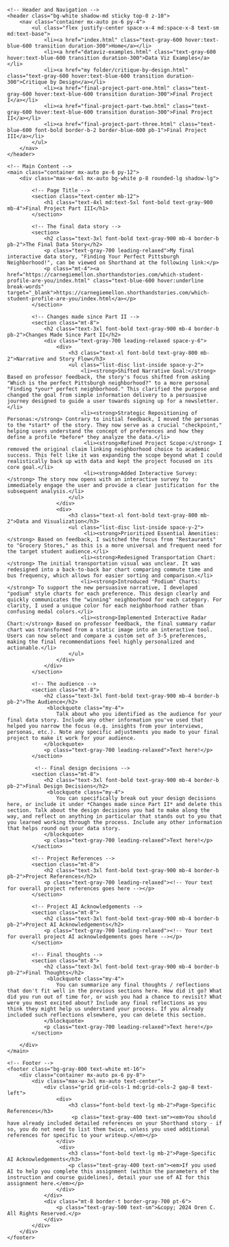 
<html lang="en">
<head>
    <meta charset="UTF-8">
    <meta name="viewport" content="width=device-width, initial-scale=1.0">
    <title>Final Project Part III - Oren's Portfolio</title>
    <script src="https://cdn.tailwindcss.com"></script>
    <link rel="preconnect" href="https://fonts.googleapis.com">
    <link rel="preconnect" href="https://fonts.gstatic.com" crossorigin>
    <link href="https://fonts.googleapis.com/css2?family=Inter:wght@400;700&display=swap" rel="stylesheet">
    <style>
        body {
            font-family: 'Inter', sans-serif;
        }
        blockquote {
            border-left: 4px solid #d1d5db;
            padding-left: 1rem;
            margin-left: 0;
            color: #4b5563;
            font-style: italic;
        }
    </style>
</head>
<body class="bg-gray-100 text-gray-800">

    <!-- Header and Navigation -->
    <header class="bg-white shadow-md sticky top-0 z-10">
        <nav class="container mx-auto px-6 py-4">
            <ul class="flex justify-center space-x-4 md:space-x-8 text-sm md:text-base">
                <li><a href="index.html" class="text-gray-600 hover:text-blue-600 transition duration-300">Home</a></li>
                <li><a href="dataviz-examples.html" class="text-gray-600 hover:text-blue-600 transition duration-300">Data Viz Examples</a></li>
                <li><a href="my folder/critique-by-design.html" class="text-gray-600 hover:text-blue-600 transition duration-300">Critique by Design</a></li>
                <li><a href="final-project-part-one.html" class="text-gray-600 hover:text-blue-600 transition duration-300">Final Project I</a></li>
                <li><a href="final-project-part-two.html" class="text-gray-600 hover:text-blue-600 transition duration-300">Final Project II</a></li>
                <li><a href="final-project-part-three.html" class="text-blue-600 font-bold border-b-2 border-blue-600 pb-1">Final Project III</a></li>
            </ul>
        </nav>
    </header>

    <!-- Main Content -->
    <main class="container mx-auto px-6 py-12">
        <div class="max-w-6xl mx-auto bg-white p-8 rounded-lg shadow-lg">

            <!-- Page Title -->
            <section class="text-center mb-12">
                <h1 class="text-4xl md:text-5xl font-bold text-gray-900 mb-4">Final Project Part III</h1>
            </section>
            
            <!-- The final data story -->
            <section>
                <h2 class="text-3xl font-bold text-gray-900 mb-4 border-b pb-2">The Final Data Story</h2>
                <p class="text-gray-700 leading-relaxed">My final interactive data story, "Finding Your Perfect Pittsburgh Neighborhood!", can be viewed on Shorthand at the following link:</p>
                <p class="mt-4"><a href="https://carnegiemellon.shorthandstories.com/which-student-profile-are-you/index.html" class="text-blue-600 hover:underline break-words" target="_blank">https://carnegiemellon.shorthandstories.com/which-student-profile-are-you/index.html</a></p>
            </section>

            <!-- Changes made since Part II -->
            <section class="mt-8">
                <h2 class="text-3xl font-bold text-gray-900 mb-4 border-b pb-2">Changes Made Since Part II</h2>
                <div class="text-gray-700 leading-relaxed space-y-6">
                    <div>
                        <h3 class="text-xl font-bold text-gray-800 mb-2">Narrative and Story Flow</h3>
                        <ul class="list-disc list-inside space-y-2">
                            <li><strong>Shifted Narrative Goal:</strong> Based on professor feedback, the story's focus shifted from asking "Which is the perfect Pittsburgh neighborhood?" to a more personal "Finding *your* perfect neighborhood." This clarified the purpose and changed the goal from simple information delivery to a persuasive journey designed to guide a user towards signing up for a newsletter.</li>
                            <li><strong>Strategic Repositioning of Personas:</strong> Contrary to initial feedback, I moved the personas to the *start* of the story. They now serve as a crucial "checkpoint," helping users understand the concept of preferences and how they define a profile *before* they analyze the data.</li>
                             <li><strong>Refined Project Scope:</strong> I removed the original claim linking neighborhood choice to academic success. This felt like it was expanding the scope beyond what I could realistically back up with data and kept the project focused on its core goal.</li>
                             <li><strong>Added Interactive Survey:</strong> The story now opens with an interactive survey to immediately engage the user and provide a clear justification for the subsequent analysis.</li>
                        </ul>
                    </div>
                    <div>
                        <h3 class="text-xl font-bold text-gray-800 mb-2">Data and Visualization</h3>
                        <ul class="list-disc list-inside space-y-2">
                             <li><strong>Prioritized Essential Amenities:</strong> Based on feedback, I switched the focus from "Restaurants" to "Grocery Stores," as this is a more universal and frequent need for the target student audience.</li>
                            <li><strong>Redesigned Transportation Chart:</strong> The initial transportation visual was unclear. It was redesigned into a back-to-back bar chart comparing commute time and bus frequency, which allows for easier sorting and comparison.</li>
                            <li><strong>Introduced "Podium" Charts:</strong> To support the new persuasive narrative, I developed "podium" style charts for each preference. This design clearly and quickly communicates the "winning" neighborhood for each category. For clarity, I used a unique color for each neighborhood rather than confusing medal colors.</li>
                            <li><strong>Implemented Interactive Radar Chart:</strong> Based on professor feedback, the final summary radar chart was transformed from a static image into an interactive tool. Users can now select and compare a custom set of 3-5 preferences, making the final recommendations feel highly personalized and actionable.</li>
                        </ul>
                    </div>
                </div>
            </section>

            <!-- The audience -->
            <section class="mt-8">
                <h2 class="text-3xl font-bold text-gray-900 mb-4 border-b pb-2">The Audience</h2>
                 <blockquote class="my-4">
                    Talk about who you identified as the audience for your final data story. Include any other information you've used that helped you narrow the focus (e.g. insights from your interviews, personas, etc.). Note any specific adjustments you made to your final project to make it work for your audience.
                </blockquote>
                <p class="text-gray-700 leading-relaxed">Text here!</p>
            </section>

             <!-- Final design decisions -->
            <section class="mt-8">
                <h2 class="text-3xl font-bold text-gray-900 mb-4 border-b pb-2">Final Design Decisions</h2>
                 <blockquote class="my-4">
                    You can specifically break out your design decisions here, or include it under *Changes made since Part II* and delete this section. Talk about the design decisions you had to make along the way, and reflect on anything in particular that stands out to you that you learned working through the process. Include any other information that helps round out your data story.
                </blockquote>
                <p class="text-gray-700 leading-relaxed">Text here!</p>
            </section>

            <!-- Project References -->
            <section class="mt-8">
                <h2 class="text-3xl font-bold text-gray-900 mb-4 border-b pb-2">Project References</h2>
                <p class="text-gray-700 leading-relaxed"><!-- Your text for overall project references goes here --></p>
            </section>

            <!-- Project AI Acknowledgements -->
            <section class="mt-8">
                <h2 class="text-3xl font-bold text-gray-900 mb-4 border-b pb-2">Project AI Acknowledgements</h2>
                <p class="text-gray-700 leading-relaxed"><!-- Your text for overall project AI acknowledgements goes here --></p>
            </section>

            <!-- Final thoughts -->
            <section class="mt-8">
                <h2 class="text-3xl font-bold text-gray-900 mb-4 border-b pb-2">Final Thoughts</h2>
                 <blockquote class="my-4">
                    You can summarize any final thoughts / reflections that don't fit well in the previous sections here. How did it go? What did you run out of time for, or wish you had a chance to revisit? What were you most excited about? Include any final reflections as you think they might help us understand your process. If you already included such reflections elsewhere, you can delete this section.
                </blockquote>
                <p class="text-gray-700 leading-relaxed">Text here!</p>
            </section>

        </div>
    </main>

    <!-- Footer -->
    <footer class="bg-gray-800 text-white mt-16">
        <div class="container mx-auto px-6 py-8">
            <div class="max-w-3xl mx-auto text-center">
                <div class="grid grid-cols-1 md:grid-cols-2 gap-8 text-left">
                    <div>
                        <h3 class="font-bold text-lg mb-2">Page-Specific References</h3>
                         <p class="text-gray-400 text-sm"><em>You should have already included detailed references on your Shorthand story - if so, you do not need to list them twice, unless you used additional references for specific to your writeup.</em></p>
                    </div>
                     <div>
                        <h3 class="font-bold text-lg mb-2">Page-Specific AI Acknowledgements</h3>
                        <p class="text-gray-400 text-sm"><em>If you used AI to help you complete this assignment (within the parameters of the instruction and course guidelines), detail your use of AI for this assignment here.</em></p>
                    </div>
                </div>
                <div class="mt-8 border-t border-gray-700 pt-6">
                    <p class="text-gray-500 text-sm">&copy; 2024 Oren C. All Rights Reserved.</p>
                </div>
            </div>
        </div>
    </footer>

</body>
</html>


